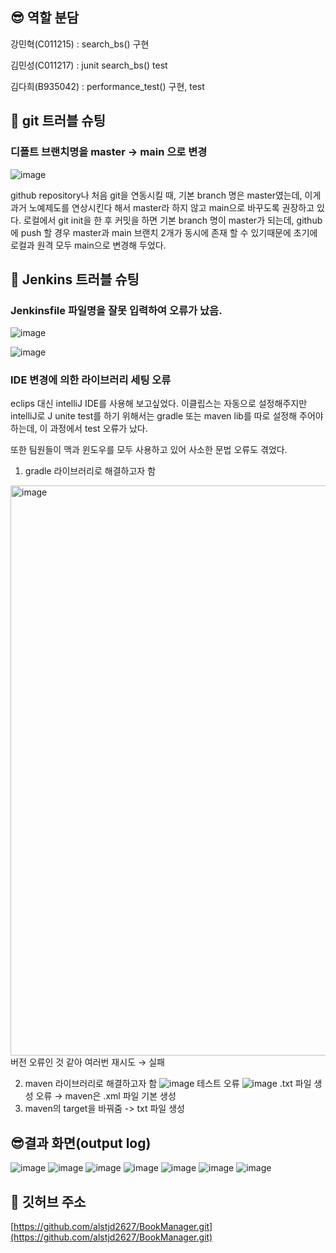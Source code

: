 ## 😎 역할 분담

강민혁(C011215) : search_bs() 구현

김민성(C011217) : junit search_bs() test

김다희(B935042) : performance_test() 구현, test

## 🤯 git 트러블 슈팅

### 디폴트 브랜치명을 master → main 으로 변경

![image](https://github.com/alstjd2627/BookManager/assets/119108655/41bc3e68-3398-4272-817b-bb7d0305e3ac)

github repository나 처음 git을 연동시킬 때, 기본 branch 명은 master였는데, 이게 과거 노예제도를 연상시킨다 해서 master라 하지 않고 main으로 바꾸도록 권장하고 있다. 로컬에서 git init을 한 후 커밋을 하면 기본 branch 명이 master가 되는데, github에 push 할 경우 master과 main 브랜치 2개가 동시에 존재 할 수 있기때문에 초기에 로컬과 원격 모두 main으로 변경해 두었다.

## 🤯 Jenkins 트러블 슈팅

### Jenkinsfile 파일명을 잘못 입력하여 오류가 났음.

![image](https://github.com/alstjd2627/BookManager/assets/119108655/396c6ecc-a830-4ba1-bcd4-1ff68f36c835)

![image](https://github.com/alstjd2627/BookManager/assets/119108655/d0e987da-a037-429d-807a-01e2fd8526f2)


### IDE 변경에 의한 라이브러리 세팅 오류

eclips 대신 intelliJ IDE를 사용해 보고싶었다. 이클립스는 자동으로 설정해주지만 intelliJ로 J unite test를 하기 위해서는 gradle 또는 maven lib를 따로 설정해 주어야 하는데, 이 과정에서 test 오류가 났다.

또한 팀원들이 맥과 윈도우를 모두 사용하고 있어 사소한 문법 오류도 겪었다.

1) gradle 라이브러리로 해결하고자 함

<img width="912" alt="image" src="https://github.com/alstjd2627/BookManager/assets/119108655/eff6df5a-84d6-49e6-9193-bcfc46adf242">
버전 오류인 것 같아 여러번 재시도 → 실패

2) maven 라이브러리로 해결하고자 함
   ![image](https://github.com/alstjd2627/BookManager/assets/119108655/d3befa63-3c3d-430b-a81a-58d6dfdc8414)
   테스트 오류
   ![image](https://github.com/alstjd2627/BookManager/assets/119108655/0fda10c0-8b34-4510-bcfc-c4e306355da3)
   .txt 파일 생성 오류 → maven은 .xml 파일 기본 생성
3) maven의 target을 바꿔줌 -> txt 파일 생성


## 😎결과 화면(output log)
![image](https://github.com/alstjd2627/BookManager/assets/119108655/4d74c693-b2df-4a2a-b04d-0ecb710a5276)
![image](https://github.com/alstjd2627/BookManager/assets/119108655/3bb0727e-2c6f-485e-9242-3da26a871112)
![image](https://github.com/alstjd2627/BookManager/assets/119108655/43cf0f72-1ddf-487c-8ffd-ec564403e16f)
![image](https://github.com/alstjd2627/BookManager/assets/119108655/ab59056a-2ac6-49a8-a9d1-678baae7af3d)
![image](https://github.com/alstjd2627/BookManager/assets/119108655/0c303900-9d92-4345-9ec4-e0f25c7197bb)
![image](https://github.com/alstjd2627/BookManager/assets/119108655/733eaf96-71e9-45ab-afe8-b6359f27c686)
![image](https://github.com/alstjd2627/BookManager/assets/119108655/b17a12b1-892c-4bca-8f14-8efa18323418)

## 🔗 깃허브 주소

[https://github.com/alstjd2627/BookManager.git](https://github.com/alstjd2627/BookManager.git)
